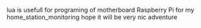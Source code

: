 lua is usefull for programing of motherboard Raspberry Pi for my home_station_monitoring
hope it will be very nic adventure
